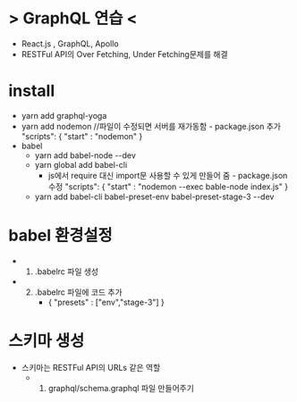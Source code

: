 # > GraphQL 연습 <
- React.js , GraphQL, Apollo
- RESTFul API의 Over Fetching, Under Fetching문제를 해결


# install
- yarn add graphql-yoga
- yarn add nodemon      //파일이 수정되면 서버를 재가동함
        - package.json 추가
            "scripts": {
                "start" : "nodemon"
            }
- babel 
    - yarn add babel-node --dev
    - yarn global add babel-cli
        - js에서 require 대신 import문 사용할 수 있게 만들어 줌
                - package.json 수정
                    "scripts": {
                        "start" : "nodemon --exec bable-node index.js"
                    }
    - yarn add babel-cli babel-preset-env babel-preset-stage-3 --dev



# babel 환경설정
- 1. .babelrc 파일 생성
- 2. .babelrc 파일에 코드 추가
        - { 
            "presets" : ["env","stage-3"]
        }



# 스키마 생성
- 스키마는 RESTFul API의 URLs 같은 역할
    - 1. graphql/schema.graphql 파일 만들어주기

